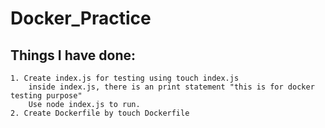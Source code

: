 # Docker_Practice  

## Things I have done:  
    1. Create index.js for testing using touch index.js   
        inside index.js, there is an print statement "this is for docker testing purpose"  
        Use node index.js to run.  
    2. Create Dockerfile by touch Dockerfile   

